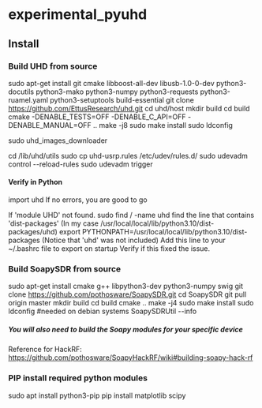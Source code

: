 # experimental_pyuhd
## Install

### Build UHD from source
sudo apt-get install git cmake libboost-all-dev libusb-1.0-0-dev python3-docutils python3-mako python3-numpy python3-requests python3-ruamel.yaml python3-setuptools build-essential
git clone https://github.com/EttusResearch/uhd.git
cd uhd/host
mkdir build
cd build
cmake -DENABLE_TESTS=OFF -DENABLE_C_API=OFF -DENABLE_MANUAL=OFF ..
make -j8
sudo make install
sudo ldconfig

sudo uhd_images_downloader

cd <install-path>/lib/uhd/utils
sudo cp uhd-usrp.rules /etc/udev/rules.d/
sudo udevadm control --reload-rules
sudo udevadm trigger

#### Verify in Python
import uhd
If no errors, you are good to go

If 'module UHD' not found.
sudo find / -name uhd
find the line that contains 'dist-packages' (In my case /usr/local/local/lib/python3.10/dist-packages/uhd)
export PYTHONPATH=/usr/local/local/lib/python3.10/dist-packages (Notice that 'uhd' was not included)
Add this line to your ~/.bashrc file to export on startup
Verify if this fixed the issue.

### Build SoapySDR from source
sudo apt-get install cmake g++ libpython3-dev python3-numpy swig
git clone https://github.com/pothosware/SoapySDR.git
cd SoapySDR
git pull origin master
mkdir build
cd build
cmake ..
make -j4
sudo make install
sudo ldconfig #needed on debian systems
SoapySDRUtil --info

##### You will also need to build the Soapy modules for your specific device
Reference for HackRF: https://github.com/pothosware/SoapyHackRF/wiki#building-soapy-hack-rf

### PIP install required python modules
sudo apt install python3-pip
pip install matplotlib scipy
